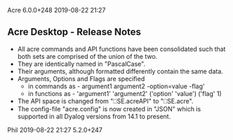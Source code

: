 Acre 6.0.0+248 2019-08-22 21:27

## Acre Desktop - Release Notes

* All acre commands and API functions have been consolidated such that both sets are comprised of the union of the two.
* They are identically named in "PascalCase".
* Their arguments, although formatted differently contain the same data.
* Arguments, Options and Flags are specified
  * in commands as -   argument1   argument2   -option=value      -flag'
  * in functions as - 'argument1' 'argument2' ('option' 'value') ('flag' 1)
* The API space is changed from "⎕SE.acreAPI" to "⎕SE.acre".
* The config-file "acre.config" is now created in "JSON" which is supported in all Dyalog versions from 14.1 to present.

Phil 2019-08-22 21:27 5.2.0+247
